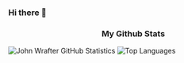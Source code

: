 ### Hi there 👋


<h3 align="center">My Github Stats</h3>

![John Wrafter GitHub Statistics](https://github-readme-stats.vercel.app/api?username=j0hn1975&show_icons=true)
![Top Languages](https://github-readme-stats.vercel.app/api/top-langs/?username=j0hn1975)
